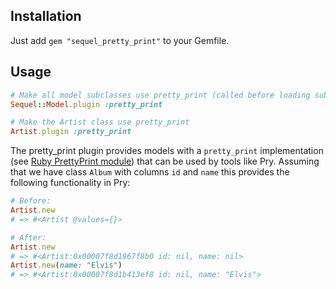 ## Installation
Just add `gem "sequel_pretty_print"` to your Gemfile.

## Usage

```ruby
# Make all model subclasses use pretty_print (called before loading subclasses)
Sequel::Model.plugin :pretty_print

# Make the Artist class use pretty_print
Artist.plugin :pretty_print
```

The pretty_print plugin provides models with a `pretty_print` implementation (see [Ruby PrettyPrint module](http://ruby-doc.org/stdlib/libdoc/prettyprint/rdoc/PrettyPrint.html)) that can be used by tools like Pry. Assuming that we have class `Album` with columns `id` and `name` this provides the following functionality in Pry:

```ruby
# Before:
Artist.new
# => #<Artist @values={}>

# After:
Artist.new
# => #<Artist:0x00007f8d1967f8b0 id: nil, name: nil>
Artist.new(name: "Elvis")
# => #<Artist:0x00007f8d1b413ef8 id: nil, name: "Elvis">
```
